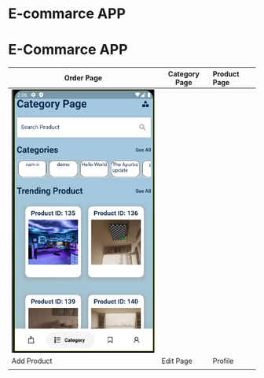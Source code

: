 
# E-commarce APP


# E-Commarce APP






| Order Page | Category Page     | Product Page     |
| --------  | -------  | :------------------------- |
| ![alt text for screen readers](https://github.com/SimantoTareq/Flutter-Practise/blob/main/order_app/read/categoryPage.PNG)          |          |                            |
| Add Product | Edit Page     | Profile            |
|            |       |       |

